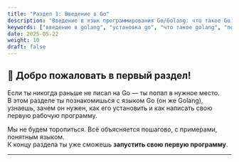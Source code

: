 ```yaml
---
title: "Раздел 1: Введение в Go"
description: "Введение в язык программирования Go/Golang: что такое Go, установка на Linux/Windows/Mac, первая программа."
keywords: ["введение в golang", "установка go", "что такое golang", "первая программа go"]
date: 2025-05-22
weight: 10
draft: false
---
```


## 👋 Добро пожаловать в первый раздел!

Если ты никогда раньше не писал на Go — ты попал в нужное место.  
В этом разделе ты познакомишься с языком Go (он же Golang), узнаешь, зачем он нужен, как его установить и как написать свою первую рабочую программу.

Мы не будем торопиться. Всё объясняется пошагово, с примерами, понятным языком.  
К концу раздела ты уже сможешь **запустить свою первую программу**.

---